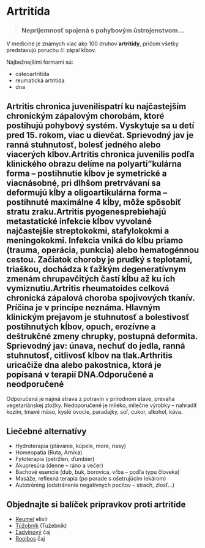 Artritída
=========


> ### Nepríjemnosť spojená s pohybovým ústrojenstvom...
> 
> 

V medicíne je známych viac ako 100 druhov **artritídy**, pričom všetky
predstavujú poruchu či zápal kĺbov.

Najbežnejšími formami sú:

* osteoartritída
* reumatická artritída
* dna

Artritis chronica juvenilispatrí ku najčastejším chronickým zápalovým chorobám, ktoré postihujú pohybový systém. Vyskytuje sa u detí pred 15. rokom, viac u dievčat. Sprievodný jav je ranná stuhnutosť, bolesť jedného alebo viacerých kĺbov.Artritis chronica juvenilis podľa klinického obrazu delíme na polyarti”kulárna forma – postihnutie kĺbov je symetrické a viacnásobné, pri dlhšom pretrvávaní sa deformujú kĺby a oligoartikulárna forma – postihnuté maximálne 4 kĺby, môže spôsobiť stratu zraku.Artritis pyogenesprebiehajú metastatické infekcie kĺbov vyvolané najčastejšie streptokokmi, stafylokokmi a meningokokmi. Infekcia vniká do kĺbu priamo (trauma, operácia, punkcia) alebo hematogénnou cestou. Začiatok choroby je prudký s teplotami, triaškou, dochádza k ťažkým degeneratívnym zmenám chrupavčitých častí kĺbu až ku ich vymiznutiu.Artritis rheumatoides celková chronická zápalová choroba spojivových tkanív. Príčina je v princípe neznáma. Hlavným klinickým prejavom je stuhnutosť a bolestivosť postihnutých kĺbov, opuch, erozívne a deštrukčné zmeny chrupky, postupná deformita. Sprievodný jav: únava, nechuť do jedla, ranná stuhnutosť, citlivosť kĺbov na tlak.Arthritis uricačiže dna alebo pakostnica, ktorá je popísaná v terapií DNA.Odporučené a neodporučené
-------------------------

Odporučená je najmä strava z potravín v prírodnom stave, prevaha vegetariánskej
zložky. Nedoporučené je mlieko, mliečne výrobky – nahradiť kozím, tmavé mäso,
kyslé ovocie, paradajky, soľ, cukor, alkohol, káva.

Liečebné alternatívy
--------------------

* Hydroterapia (plávanie, kúpele, more, riasy)
* Homeopatia (Ruta, Arnika)
* Fytoterapia (petržlen, ďumbier)
* Akupresúra (denne – ráno a večer)
* Bachové esencie (dub, buk, borovica, vŕba – podľa typu človeka)
* Masáže, reflexná terapia (po porade s ošetrujúcim lekárom)
* Autotréning (odstránenie negatívnych pocitov – strach, zlosť…)

Objednajte si balíček prípravkov proti artritíde
------------------------------------------------

* [Reumel](/sip/elixiry/reumel) elixír
* [Túžobník](/sip/tinktury/tuzobnik) (Tužebník)
* [Ľadvinový](/sip/caje/ladviny) čaj
* [Rooibos](/sip/caje/rooibos) čaj
